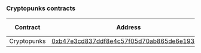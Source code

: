 ### Cryptopunks contracts

| Contract    | Address                                                                                                             | Chain ID |
| ----------- | ------------------------------------------------------------------------------------------------------------------- | -------- |
| Cryptopunks | [0xb47e3cd837ddf8e4c57f05d70ab865de6e193bbb](https://www.onceupon.xyz/0xb47e3cd837ddf8e4c57f05d70ab865de6e193bbb:1) | 1        |
